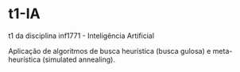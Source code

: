 # t1-IA
t1 da disciplina inf1771 - Inteligência Artificial

Aplicação de algoritmos de busca heurística (busca gulosa) e meta-heurística (simulated annealing). 
